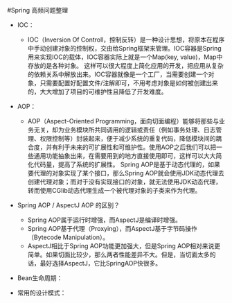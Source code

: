 #Spring 高频问题整理
- IOC：
    - IOC（Inversion Of Controll，控制反转）是一种设计思想，将原本在程序中手动创建对象的控制权，交由给Spring框架来管理。IOC容器是Spring用来实现IOC的载体，IOC容器实际上就是一个Map(key, value)，Map中存放的是各种对象。
这样可以很大程度上简化应用的开发，把应用从复杂的依赖关系中解放出来。IOC容器就像是一个工厂，当需要创建一个对象，只需要配置好配置文件/注解即可，不用考虑对象是如何被创建出来的，大大增加了项目的可维护性且降低了开发难度。

- AOP：
    - AOP（Aspect-Oriented Programming，面向切面编程）能够将那些与业务无关，却为业务模块所共同调用的逻辑或责任（例如事务处理、日志管理、权限控制等）封装起来，便于减少系统的重复代码，降低模块间的耦合度，并有利于未来的可扩展性和可维护性。使用AOP之后我们可以把一些通用功能抽象出来，在需要用到的地方直接使用即可，这样可以大大简化代码量，提高了系统的扩展性。
Spring AOP是基于动态代理的，如果要代理的对象实现了某个接口，那么Spring AOP就会使用JDK动态代理去创建代理对象；而对于没有实现接口的对象，就无法使用JDK动态代理，转而使用CGlib动态代理生成一个被代理对象的子类来作为代理。

- Spring AOP / AspectJ AOP 的区别？
    - Spring AOP属于运行时增强，而AspectJ是编译时增强。
    - Spring AOP基于代理（Proxying），而AspectJ基于字节码操作（Bytecode Manipulation）。
    - AspectJ相比于Spring AOP功能更加强大，但是Spring AOP相对来说更简单。如果切面比较少，那么两者性能差异不大。但是，当切面太多的话，最好选择AspectJ，它比SpringAOP快很多。
- Bean生命周期：

- 常用的设计模式：